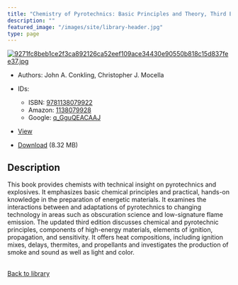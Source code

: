 ```yaml
---
title: "Chemistry of Pyrotechnics: Basic Principles and Theory, Third Edition"
description: ""
featured_image: "/images/site/library-header.jpg"
type: page
---
```


<a href="https://drive.google.com/file/d/1FmY95dLPirOALbJ2M90CIiQr56_SXbm-/view" target="_blank">![9271fc8beb1ce2f3ca892126ca52eef109ace34430e90550b818c15d837fee37.jpg](/images/library/9271fc8beb1ce2f3ca892126ca52eef109ace34430e90550b818c15d837fee37.jpg)</a>
* Authors: John A. Conkling, Christopher J. Mocella
* IDs:
  * ISBN: <a href="https://www.worldcat.org/isbn/9781138079922" target="_blank">9781138079922</a>
  * Amazon: <a href="https://www.amazon.com/dp/1138079928" target="_blank">1138079928</a>
  * Google: <a href="https://books.google.com/books?id=q_GguQEACAAJ" target="_blank">q_GguQEACAAJ</a>
* <a href="https://drive.google.com/file/d/1FmY95dLPirOALbJ2M90CIiQr56_SXbm-/view" target="_blank">View</a>

* [Download](https://drive.google.com/uc?export=download&id=1FmY95dLPirOALbJ2M90CIiQr56_SXbm-) (8.32 MB)

## Description<div>
<p>This book provides chemists with technical insight on pyrotechnics and explosives. It emphasizes basic chemical principles and practical, hands-on knowledge in the preparation of energetic materials. It examines the interactions between and adaptations of pyrotechnics to changing technology in areas such as obscuration science and low-signature flame emission. The updated third edition discusses chemical and pyrotechnic principles, components of high-energy materials, elements of ignition, propagation, and sensitivity. It offers heat compositions, including ignition mixes, delays, thermites, and propellants and investigates the production of smoke and sound as well as light and color.</p></div>

<br />[Back to library](/library/)
